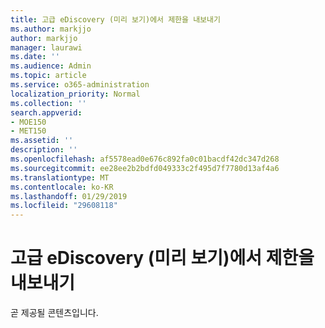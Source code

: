 ```yaml
---
title: 고급 eDiscovery (미리 보기)에서 제한을 내보내기
ms.author: markjjo
author: markjjo
manager: laurawi
ms.date: ''
ms.audience: Admin
ms.topic: article
ms.service: o365-administration
localization_priority: Normal
ms.collection: ''
search.appverid:
- MOE150
- MET150
ms.assetid: ''
description: ''
ms.openlocfilehash: af5578ead0e676c892fa0c01bacdf42dc347d268
ms.sourcegitcommit: ee28ee2b2bdfd049333c2f495d7f7780d13af4a6
ms.translationtype: MT
ms.contentlocale: ko-KR
ms.lasthandoff: 01/29/2019
ms.locfileid: "29608118"
---
```

# <a name="export-limits-in-advanced-ediscovery-preview"></a>고급 eDiscovery (미리 보기)에서 제한을 내보내기

곧 제공될 콘텐츠입니다.